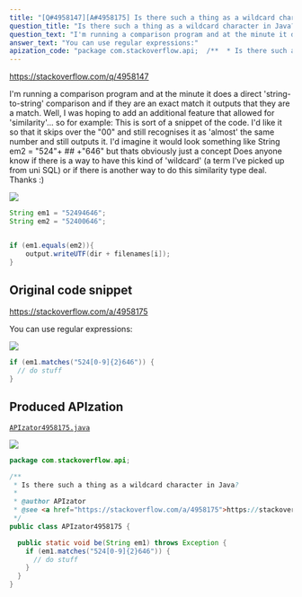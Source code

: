 ```yaml
---
title: "[Q#4958147][A#4958175] Is there such a thing as a wildcard character in Java?"
question_title: "Is there such a thing as a wildcard character in Java?"
question_text: "I'm running a comparison program and at the minute it does a direct 'string-to-string' comparison and if they are an exact match it outputs that they are a match. Well, I was hoping to add an additional feature that allowed for 'similarity'... so for example: This is sort of a snippet of the code. I'd like it so that it skips over the \"00\" and still recognises it as 'almost' the same number and still outputs it. I'd imagine it would look something like String em2 = \"524\"+ ## +\"646\" but thats obviously just a concept Does anyone know if there is a way to have this kind of 'wildcard' (a term I've picked up from uni SQL) or if there is another way to do this similarity type deal. Thanks :)"
answer_text: "You can use regular expressions:"
apization_code: "package com.stackoverflow.api;  /**  * Is there such a thing as a wildcard character in Java?  *  * @author APIzator  * @see <a href=\"https://stackoverflow.com/a/4958175\">https://stackoverflow.com/a/4958175</a>  */ public class APIzator4958175 {    public static void be(String em1) throws Exception {     if (em1.matches(\"524[0-9]{2}646\")) {       // do stuff     }   } }"
---
```


https://stackoverflow.com/q/4958147

I&#x27;m running a comparison program and at the minute it does a direct &#x27;string-to-string&#x27; comparison and if they are an exact match it outputs that they are a match.
Well, I was hoping to add an additional feature that allowed for &#x27;similarity&#x27;...
so for example:
This is sort of a snippet of the code. I&#x27;d like it so that it skips over the &quot;00&quot; and still recognises it as &#x27;almost&#x27; the same number and still outputs it.
I&#x27;d imagine it would look something like String em2 = &quot;524&quot;+ ## +&quot;646&quot; but thats obviously just a concept
Does anyone know if there is a way to have this kind of &#x27;wildcard&#x27; (a term I&#x27;ve picked up from uni SQL) or if there is another way to do this similarity type deal.
Thanks :)


<div class="code-logo"><img src="/stackoverflow.png" /></div>

```java
String em1 = "52494646";
String em2 = "52400646";


if (em1.equals(em2)){
    output.writeUTF(dir + filenames[i]);
}
```


## Original code snippet

https://stackoverflow.com/a/4958175

You can use regular expressions:

<div class="code-logo"><img src="/stackoverflow.png" /></div>

```java
if (em1.matches("524[0-9]{2}646")) {
  // do stuff
}
```

## Produced APIzation

[`APIzator4958175.java`](https://github.com/pasqualesalza/apization-temp/raw/main/data/search/APIzator4958175.java)

<div class="code-logo"><img src="/apizator.png" /></div>

```java
package com.stackoverflow.api;

/**
 * Is there such a thing as a wildcard character in Java?
 *
 * @author APIzator
 * @see <a href="https://stackoverflow.com/a/4958175">https://stackoverflow.com/a/4958175</a>
 */
public class APIzator4958175 {

  public static void be(String em1) throws Exception {
    if (em1.matches("524[0-9]{2}646")) {
      // do stuff
    }
  }
}

```